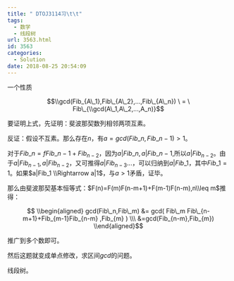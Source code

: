 ```yaml
---
title: " DTOJ3114习\t\t"
tags:
  - 数学
  - 线段树
url: 3563.html
id: 3563
categories:
  - Solution
date: 2018-08-25 20:54:09
---
```


一个性质

$$\\gcd(Fib_{A\_1},Fib\_{A\_2},...,Fib\_{A\_n}) \ = \ Fib\_{\\gcd(A\_1,A\_2,...,A_n)}$$

要证明上式，先证明：斐波那契数列相邻两项互素。

反证：假设不互素。那么存在$n$，有$a=gcd(Fib\_n,Fib\_{n-1})>1$。

对于$Fib\_n=fFib\_{n-1}+Fib_{n-2}$，因为$a|Fib\_n,a|Fib\_{n-1}$,所以$a|Fib_{n-2}$。由于$a|Fib_{n-1},a|Fib_{n-2}$，又可推得$a|Fib_{n-3}...$，可以归纳到$a|Fib\_1$，其中$Fib\_1=1$。如果$a|Fib_1 \\Rightarrow a|1$，与$a>1$矛盾，证毕。

那么由斐波那契基本恒等式：$F(n)=F(m)F(n-m+1)+F(m-1)F(n-m),n\\leq m$推得：

$$ \\begin{aligned} gcd(Fib\_n,Fib\_m) &= gcd( Fib\_m Fib\_{n-m+1}+Fib_{m-1}Fib_{n-m} ,Fib_{m} ) \\\ &=gcd(Fib_{n-m},Fib_{m}) \\end{aligned}$$

推广到多个数即可。

然后这题就变成单点修改，求区间$gcd$的问题。

线段树。